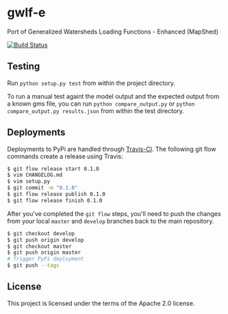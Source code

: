 # gwlf-e
Port of Generalized Watersheds Loading Functions - Enhanced (MapShed)

[![Build Status](https://travis-ci.org/WikiWatershed/gwlf-e.svg?branch=develop)](https://travis-ci.org/WikiWatershed/gwlf-e)

## Testing

Run `python setup.py test` from within the project directory.

To run a manual test againt the model output and the expected output from a known gms file, you can run `python compare_output.py` or `python compare_output.py results.json` from within the test directory.


## Deployments

Deployments to PyPi are handled through [Travis-CI](https://travis-ci.org/WikiWatershed/gwlf-e). The following git flow commands create a release using Travis:

``` bash
$ git flow release start 0.1.0
$ vim CHANGELOG.md
$ vim setup.py
$ git commit -m "0.1.0"
$ git flow release publish 0.1.0
$ git flow release finish 0.1.0
```

After you've completed the `git flow` steps, you'll need to push the changes from your local `master` and `develop` branches back to the main repository.

```bash
$ git checkout develop
$ git push origin develop
$ git checkout master
$ git push origin master
# Trigger PyPi deployment
$ git push --tags
```

## License

This project is licensed under the terms of the Apache 2.0 license.
